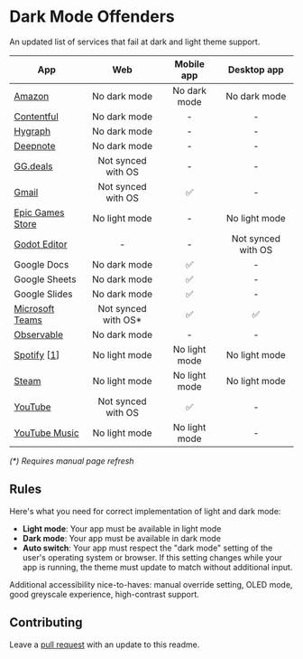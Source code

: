 # Dark Mode Offenders

An updated list of services that fail at dark and light theme support.

|App|Web|Mobile app|Desktop app|
|-|:-:|:-:|:-:|
|[Amazon](https://amazon.com)|No dark mode|No dark mode|No dark mode|
|[Contentful](https://ontentful.com/)|No dark mode|-|-|
|[Hygraph](https://hygraph.com/)|No dark mode|-|-|
|[Deepnote](https://deepnote.com/)|No dark mode|-|-|
|[GG.deals](https://deals.gg)|Not synced with OS|-|-|
|[Gmail](http://mail.google.com/)|Not synced with OS|✅|-|
|[Epic Games Store](https://store.epicgames.com/)|No light mode|-|No light mode|
|[Godot Editor](https://godotengine.org/)|-|-|Not synced with OS|
|Google Docs|No dark mode|✅|-|
|Google Sheets|No dark mode|✅|-|
|Google Slides|No dark mode|✅|-|
|[Microsoft Teams](https://teams.microsoft.com/)|Not synced with OS*|✅|✅|
|[Observable](https://observablehq.com)|No dark mode|-|-|
|[Spotify](https://spotify.com/) [[1](https://community.spotify.com/t5/Live-Ideas/All-Platforms-Light-Mode-option/idi-p/730341)]|No light mode|No light mode|No light mode|
|[Steam](https://store.steampowered.com/)|No light mode|No light mode|No light mode|
|[YouTube](https://www.youtube.com/)|Not synced with OS|✅|-|
|[YouTube Music](https://www.youtube.com/)|No light mode|No light mode|-|


_(*) Requires manual page refresh_

## Rules

Here's what you need for correct implementation of light and dark mode:

- **Light mode**: Your app must be available in light mode
- **Dark mode**: Your app must be available in dark mode
- **Auto switch**: Your app must respect the "dark mode" setting of the user's operating system or browser. If this setting changes while your app is running, the theme must update to match without additional input.

Additional accessibility nice-to-haves: manual override setting, OLED mode, good greyscale experience, high-contrast support.

## Contributing

Leave a [pull request](https://github.com/jerryjappinen/dark-mode-offenders/pulls) with an update to this readme.
